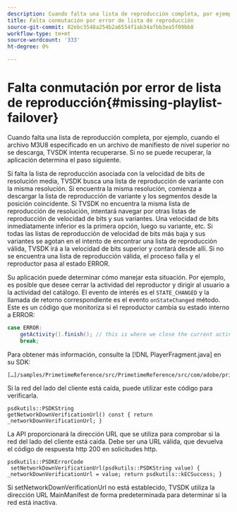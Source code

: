 ```yaml
---
description: Cuando falta una lista de reproducción completa, por ejemplo, cuando el archivo M3U8 especificado en un archivo de manifiesto de nivel superior no se descarga, TVSDK intenta recuperarse. Si no se puede recuperar, la aplicación determina el paso siguiente.
title: Falta conmutación por error de lista de reproducción
source-git-commit: 02ebc3548a254b2a6554f1ab34afbb3ea5f09bb8
workflow-type: tm+mt
source-wordcount: '333'
ht-degree: 0%

---
```


# Falta conmutación por error de lista de reproducción{#missing-playlist-failover}

Cuando falta una lista de reproducción completa, por ejemplo, cuando el archivo M3U8 especificado en un archivo de manifiesto de nivel superior no se descarga, TVSDK intenta recuperarse. Si no se puede recuperar, la aplicación determina el paso siguiente.

Si falta la lista de reproducción asociada con la velocidad de bits de resolución media, TVSDK busca una lista de reproducción de variante con la misma resolución. Si encuentra la misma resolución, comienza a descargar la lista de reproducción de variante y los segmentos desde la posición coincidente. Si TVSDK no encuentra la misma lista de reproducción de resolución, intentará navegar por otras listas de reproducción de velocidad de bits y sus variantes. Una velocidad de bits inmediatamente inferior es la primera opción, luego su variante, etc. Si todas las listas de reproducción de velocidad de bits más baja y sus variantes se agotan en el intento de encontrar una lista de reproducción válida, TVSDK irá a la velocidad de bits superior y contará desde allí. Si no se encuentra una lista de reproducción válida, el proceso falla y el reproductor pasa al estado ERROR.

Su aplicación puede determinar cómo manejar esta situación. Por ejemplo, es posible que desee cerrar la actividad del reproductor y dirigir al usuario a la actividad del catálogo. El evento de interés es el `STATE_CHANGED` y la llamada de retorno correspondiente es el evento `onStateChanged` método. Este es un código que monitoriza si el reproductor cambia su estado interno a ERROR:

```java
case ERROR: 
    getActivity().finish(); // this is where we close the current activity (the Player activity) 
    break;
```

Para obtener más información, consulte la [!DNL PlayerFragment.java] en su SDK:

```
[…]/samples/PrimetimeReference/src/PrimetimeReference/src/com/adobe/primetime/reference/ui/player/
```

Si la red del lado del cliente está caída, puede utilizar este código para verificarla.

```
psdkutils::PSDKString 
getNetworkDownVerificationUrl() const { return 
_networkDownVerificationUrl; }
```

La API proporcionará la dirección URL que se utiliza para comprobar si la red del lado del cliente está caída. Debe ser una URL válida, que devuelva el código de respuesta http 200 en solicitudes http.

```
psdkutils::PSDKErrorCode 
 setNetworkDownVerificationUrl(psdkutils::PSDKString value) {  
_networkDownVerificationUrl = value; return psdkutils::kECSuccess; }
```

Si setNetworkDownVerificationUrl no está establecido, TVSDK utiliza la dirección URL MainManifest de forma predeterminada para determinar si la red está inactiva.
